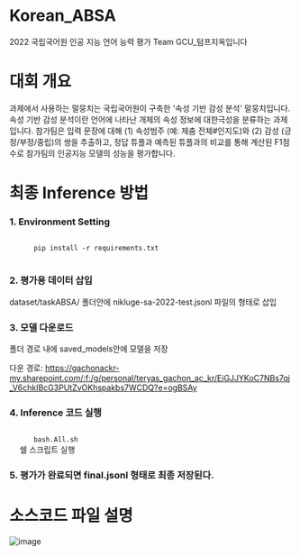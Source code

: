 # Korean_ABSA
2022 국립국어원 인공 지능 언어 능력 평가 Team GCU_텀프지옥입니다

# 대회 개요
과제에서 사용하는 말뭉치는 국립국어원이 구축한 '속성 기반 감성 분석' 말뭉치입니다. 속성 기반 감성 분석이란 언어에 나타난 개체의 속성 정보에 대한극성을 분류하는 과제입니다. 참가팀은 입력 문장에 대해 (1) 속성범주 (예: 제춤 전체#인지도)와 (2) 감성 (긍정/부정/중립)의 쌍을 추출하고, 정답 튜플과 예측된 튜플과의 비교를 통해 계산된 F1점수로 참가팀의 인공지능 모델의 성능을 평가합니다.

# 최종 Inference 방법
### 1. Environment Setting
  <code>
      pip install -r requirements.txt
  </code>
    
    
    


### 2. 평가용 데이터 삽입

  dataset/taskABSA/ 폴더안에 nikluge-sa-2022-test.jsonl 파일의 형태로 삽입
  
  
### 3. 모델 다운로드

  폴더 경로 내에 saved_models안에 모델을 저장
  
  
  다운 경로: https://gachonackr-my.sharepoint.com/:f:/g/personal/teryas_gachon_ac_kr/EiGJJYKoC7NBs7qj_V6chkIBcG3PUtZvOKhspakbs7WCDQ?e=ogBSAy
  
  
  
### 4. Inference 코드 실행
  <code>
      bash.All.sh
  </code>         쉘 스크립트 실행

### 5. 평가가 완료되면 final.jsonl 형태로 최종 저장된다.



# 소스코드 파일 설명

![image](https://user-images.githubusercontent.com/87708360/201470860-a3916267-56ff-4ff7-99fd-fa64b4a9a140.png)
